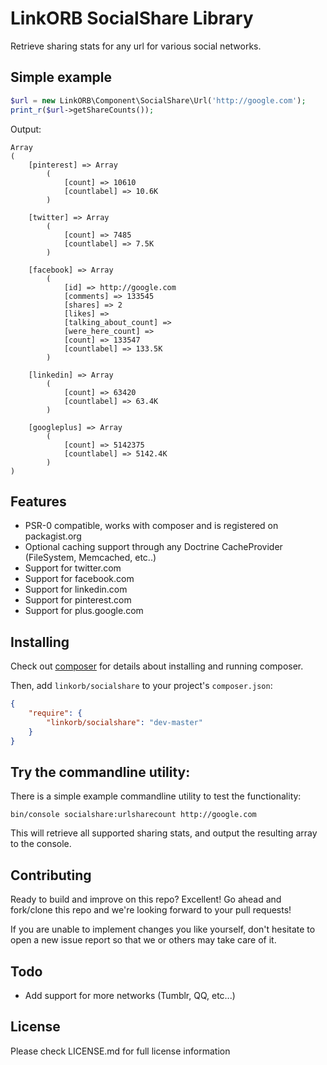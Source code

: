 # LinkORB SocialShare Library

Retrieve sharing stats for any url for various social networks.

## Simple example

```php
$url = new LinkORB\Component\SocialShare\Url('http://google.com');
print_r($url->getShareCounts());
```
Output:

```
Array
(
    [pinterest] => Array
        (
            [count] => 10610
            [countlabel] => 10.6K
        )

    [twitter] => Array
        (
            [count] => 7485
            [countlabel] => 7.5K
        )

    [facebook] => Array
        (
            [id] => http://google.com
            [comments] => 133545
            [shares] => 2
            [likes] =>
            [talking_about_count] =>
            [were_here_count] =>
            [count] => 133547
            [countlabel] => 133.5K
        )

    [linkedin] => Array
        (
            [count] => 63420
            [countlabel] => 63.4K
        )

    [googleplus] => Array
        (
            [count] => 5142375
            [countlabel] => 5142.4K
        )
)
```

## Features

* PSR-0 compatible, works with composer and is registered on packagist.org
* Optional caching support through any Doctrine CacheProvider (FileSystem, Memcached, etc..)
* Support for twitter.com
* Support for facebook.com
* Support for linkedin.com
* Support for pinterest.com
* Support for plus.google.com

## Installing

Check out [composer](http://www.getcomposer.org) for details about installing and running composer.

Then, add `linkorb/socialshare` to your project's `composer.json`:

```json
{
    "require": {
        "linkorb/socialshare": "dev-master"
    }
}
```

## Try the commandline utility:

There is a simple example commandline utility to test the functionality:

    bin/console socialshare:urlsharecount http://google.com

This will retrieve all supported sharing stats, and output the resulting array to the console.

## Contributing

Ready to build and improve on this repo? Excellent!
Go ahead and fork/clone this repo and we're looking forward to your pull requests!

If you are unable to implement changes you like yourself, don't hesitate to
open a new issue report so that we or others may take care of it.

## Todo

* Add support for more networks (Tumblr, QQ, etc...)

## License
Please check LICENSE.md for full license information


